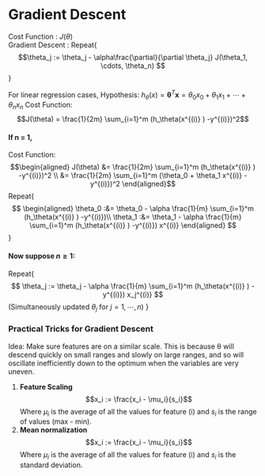 <script type="text/javascript" src="http://cdn.mathjax.org/mathjax/latest/MathJax.js?config=default"></script>
Gradient Descent
=====
Cost Function : $J(\theta)$ <br>
Gradient Descent :
Repeat{$$\theta_j := \theta_j - \alpha\frac{\partial}{\partial \theta_j} J(\theta_1, \cdots, \theta_n) $$}

For linear regression cases,
Hypothesis: $h_\theta(x) = \boldsymbol{\theta}^T\boldsymbol{x} = \theta_0 x_0 + \theta_1 x_1 +\cdots + \theta_n x_n$
Cost Function: $$J(\theta) = \frac{1}{2m} \sum_{i=1}^m (h_\theta(x^{(i)} ) -y^{(i)})^2$$
#### If n = 1,
Cost Function: $$\begin{aligned}
J(\theta) &= \frac{1}{2m} \sum_{i=1}^m (h_\theta(x^{(i)} ) -y^{(i)})^2 \\
&= \frac{1}{2m} \sum_{i=1}^m (\theta_0  + \theta_1 x^{(i)} - y^{(i)})^2
\end{aligned}$$
Repeat{$$
\begin{aligned}
\theta_0 :&= \theta_0 - \alpha \frac{1}{m} \sum_{i=1}^m (h_\theta(x^{(i)} ) -y^{(i)})\\
\theta_1 :&= \theta_1 - \alpha \frac{1}{m} \sum_{i=1}^m (h_\theta(x^{(i)} ) -y^{(i)}) x^{(i)}
\end{aligned}
$$}
#### Now suppose $n \geq 1$:
Repeat{$$
\theta_j := \theta_j - \alpha \frac{1}{m} \sum_{i=1}^m (h_\theta(x^{(i)} ) -y^{(i)}) x_j^{(i)}
$$(Simultaneously updated $\theta_j$ for $j = 1, \cdots, n$)
}
### Practical Tricks for Gradient Descent
Idea: Make sure features are on a similar scale.
This is because θ will descend quickly on small ranges and slowly on large ranges, and so will oscillate inefficiently down to the optimum when the variables are very uneven.
1. **Feature Scaling**
$$x_i := \frac{x_i - \mu_i}{s_i}$$
Where $μ_i$ is the average of all the values for feature (i) and $s_i$ is the range of values (max - min).
2. **Mean normalization**
$$x_i := \frac{x_i - \mu_i}{s_i}$$
Where $μ_i$ is the average of all the values for feature (i) and  $s_i$ is the standard deviation.
